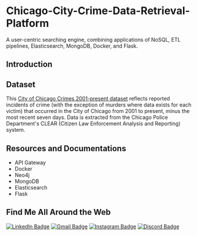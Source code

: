 # Chicago-City-Crime-Data-Retrieval-Platform
A user-centric searching engine, combining applications of NoSQL, ETL pipelines, Elasticsearch, MongoDB, Docker, and Flask. 

## Introduction 

## Dataset
This [City of Chicago Crimes 2001-present dataset](https://data.cityofchicago.org/Public-Safety/Crimes-2001-to-Present/ijzp-q8t2) reflects reported incidents of crime (with the exception of murders where data exists for each victim) that occurred in the City of Chicago from 2001 to present, minus the most recent seven days. Data is extracted from the Chicago Police Department's CLEAR (Citizen Law Enforcement Analysis and Reporting) system. 

## Resources and Documentations 
- API Gateway
- Docker
- Neo4j
- MongoDB
- Elasticsearch
- Flask

## Find Me All Around the Web
[![LinkedIn Badge](https://img.shields.io/badge/LinkedIn-Profile-informational?style=flat&logo=linkedin&logoColor=white&color=0A66C2)](https://www.linkedin.com/in/lanru-fu-a55376162/)
[![Gmail Badge](https://img.shields.io/badge/Gmail-Email-informational?style=flat&logo=gmail&logoColor=white&color=D14836)](mailto:lanru.2018@gmail.com)
[![Instagram Badge](https://img.shields.io/badge/Instagram-Profile-informational?style=flat&logo=instagram&logoColor=white&color=E4405F)](https://instagram.com/rurus_memo)
[![Discord Badge](https://img.shields.io/badge/Discord-Chat-informational?style=flat&logo=discord&logoColor=white&color=5865F2)](https://discordapp.com/users/yourDiscordID)
